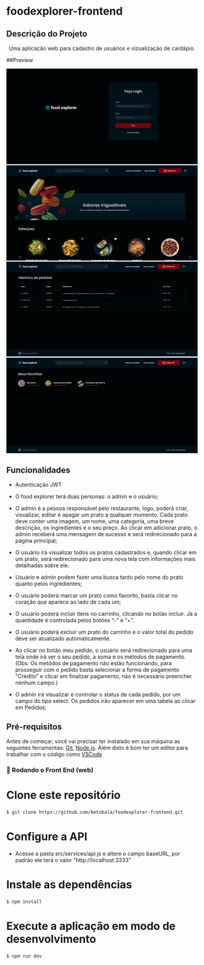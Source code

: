 # foodexplorer-frontend

## Descrição do Projeto
<p align="center">Uma aplicação web para cadastro de usuários e vizualização de cardápio.</p>

##Preview
<p align="center">
  <img alt="Preview" src=".github/preview-images/Login.png">
  <img alt="Preview" src=".github/preview-images/Home.png">
  <img alt="Preview" src=".github/preview-images/OrderHistory.png">
  <img alt="Preview" src=".github/preview-images/Favorites.png">
</p>

## Funcionalidades

- Autenticação JWT

- O food explorer terá duas personas: o admin e o usuário;

- O admin é a pessoa responsável pelo restaurante, logo, poderá criar, visualizar, editar e apagar um prato a qualquer momento. Cada prato deve conter uma imagem, um nome, uma categoria, uma breve descrição, os ingredientes e o seu preço. Ao clicar em adicionar prato, o admin receberá uma mensagem de sucesso e será redirecionado para a página principal;

- O usuário irá visualizar todos os pratos cadastrados e, quando clicar em um prato, será redirecionado para uma nova tela com informações mais detalhadas sobre ele.

- Usuário e admin podem fazer uma busca tanto pelo nome do prato quanto pelos ingredientes;

- O usuário poderá marcar um prato como favorito, basta clicar no coração que aparece ao lado de cada um;

- O usuário poderá incluir itens no carrinho, clicando no botão incluir. Já a quantidade é controlada pelos botões “-” e “+”.

- O usuário poderá excluir um prato do carrinho e o valor total do pedido deve ser atualizado automaticamente.

- Ao clicar no botão meu pedido, o usuário será redirecionado para uma tela onde irá ver o seu pedido, a soma e os métodos de pagamento.(Obs: Os metódos de pagamento não estão funcionando, para prosseguir com o pedido basta selecionar a forma de pagamento "Crédito" e clicar em finalizar pagamento, não é necessário preencher nenhum campo.)

- O admin irá visualizar e controlar o status de cada pedido, por um campo do tipo select. Os pedidos irão aparecer em uma tabela ao clicar em Pedidos;


## Pré-requisitos

Antes de começar, você vai precisar ter instalado em sua máquina as seguintes ferramentas:
[Git](https://git-scm.com), [Node.js](https://nodejs.org/en/). 
Além disto é bom ter um editor para trabalhar com o código como [VSCode](https://code.visualstudio.com/)

### 🎲 Rodando o Front End (web)

# Clone este repositório
```bash
$ git clone https://github.com/betobala/foodexplorer-frontend.git
```

# Configure a API

- Acesse a pasta src/services/api.js e altere o campo baseURL, por padrão ele terá o valor "http://localhost:3333"


# Instale as dependências
```bash
$ npm install
```

# Execute a aplicação em modo de desenvolvimento
```bash
$ npm run dev
```


